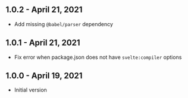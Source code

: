 ## 1.0.2 - April 21, 2021

- Add missing `@babel/parser` dependency

## 1.0.1 - April 21, 2021

- Fix error when package.json does not have `svelte:compiler` options

## 1.0.0 - April 19, 2021

- Initial version
